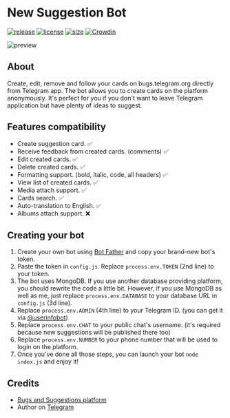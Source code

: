 # New Suggestion Bot
[![release](https://img.shields.io/badge/release-v3.8.3-green.svg?style=flat)]()
[![license](https://img.shields.io/github/license/s0ftik3/newsuggestion-bot)]()
[![size](https://img.shields.io/github/languages/code-size/s0ftik3/newsuggestion-bot)]()
[![Crowdin](https://badges.crowdin.net/newsuggestion-bot/localized.svg)](https://crowdin.com/project/newsuggestion-bot)

![preview](https://i.ibb.co/yk0PMp5/preview.png)

## About
Create, edit, remove and follow your cards on bugs.telegram.org directly from Telegram app. The bot allows you to create cards on the platform anonymously. It's perfect for you if you don't want to leave Telegram application but have plenty of ideas to suggest.

## Features compatibility
* Create suggestion card. ✅
* Receive feedback from created cards. (comments) ✅
* Edit created cards. ✅
* Delete created cards. ✅
* Formatting support. (bold, italic, code, all headers) ✅
* View list of created cards. ✅
* Media attach support. ✅
* Cards search. ✅
* Auto-translation to English. ✅
* Albums attach support. ❌

## Creating your bot
1) Create your own bot using [Bot Father](https://t.me/BotFather) and copy your brand-new bot's token.
2) Paste the token in `config.js`. Replace `process.env.TOKEN` (2nd line) to your token.
3) The bot uses MongoDB. If you use another database providing platform, you should rewrite the code a little bit. However, if you use MongoDB as well as me, just replace `process.env.DATABASE` to your database URL in `config.js` (3d line).
4) Replace `process.env.ADMIN` (4th line) to your Telegram ID. (you can get it via [@userinfobot](https://t.me/userinfobot))
5) Replace `process.env.CHAT` to your public chat's username. (it's required because new suggestions will be published there too)
6) Replace `process.env.NUMBER` to your phone number that will be used to login on the platform.
4) Once you've done all those steps, you can launch your bot `node index.js` and enjoy it!

## Credits
* [Bugs and Suggestions platform](https://bugs.telegram.org)
* Author on [Telegram](https://t.me/id160)